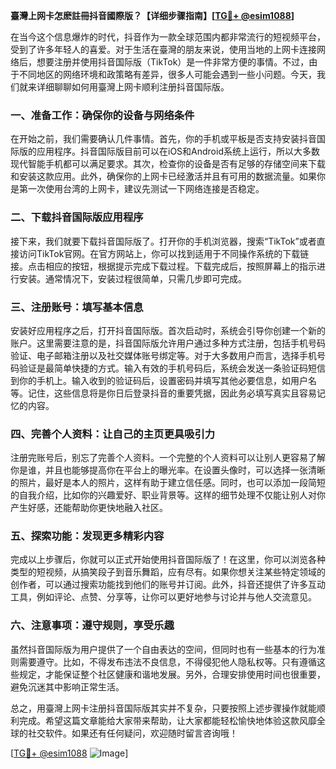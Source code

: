 **臺灣上网卡怎麽註冊抖音國際版？【详细步骤指南】[[TG💪+ @esim1088](https://t.me/s/esim1088)]**

在当今这个信息爆炸的时代，抖音作为一款全球范围内都非常流行的短视频平台，受到了许多年轻人的喜爱。对于生活在臺灣的朋友来说，使用当地的上网卡连接网络后，想要注册并使用抖音国际版（TikTok）是一件非常方便的事情。不过，由于不同地区的网络环境和政策略有差异，很多人可能会遇到一些小问题。今天，我们就来详细聊聊如何用臺灣上网卡顺利注册抖音国际版。

### 一、准备工作：确保你的设备与网络条件

在开始之前，我们需要确认几件事情。首先，你的手机或平板是否支持安装抖音国际版的应用程序。抖音国际版目前可以在iOS和Android系统上运行，所以大多数现代智能手机都可以满足要求。其次，检查你的设备是否有足够的存储空间来下载和安装这款应用。此外，确保你的上网卡已经激活并且有可用的数据流量。如果你是第一次使用台湾的上网卡，建议先测试一下网络连接是否稳定。

### 二、下载抖音国际版应用程序

接下来，我们就要下载抖音国际版了。打开你的手机浏览器，搜索“TikTok”或者直接访问TikTok官网。在官方网站上，你可以找到适用于不同操作系统的下载链接。点击相应的按钮，根据提示完成下载过程。下载完成后，按照屏幕上的指示进行安装。通常情况下，安装过程很简单，只需几步即可完成。

### 三、注册账号：填写基本信息

安装好应用程序之后，打开抖音国际版。首次启动时，系统会引导你创建一个新的账户。这里需要注意的是，抖音国际版允许用户通过多种方式注册，包括手机号码验证、电子邮箱注册以及社交媒体账号绑定等。对于大多数用户而言，选择手机号码验证是最简单快捷的方式。输入有效的手机号码后，系统会发送一条验证码短信到你的手机上。输入收到的验证码后，设置密码并填写其他必要信息，如用户名等。记住，这些信息将是你日后登录抖音的重要凭据，因此务必填写真实且容易记忆的内容。

### 四、完善个人资料：让自己的主页更具吸引力

注册完账号后，别忘了完善个人资料。一个完整的个人资料可以让别人更容易了解你是谁，并且也能够提高你在平台上的曝光率。在设置头像时，可以选择一张清晰的照片，最好是本人的照片，这样有助于建立信任感。同时，也可以添加一段简短的自我介绍，比如你的兴趣爱好、职业背景等。这样的细节处理不仅能让别人对你产生好感，还能帮助你更快地融入社区。

### 五、探索功能：发现更多精彩内容

完成以上步骤后，你就可以正式开始使用抖音国际版了！在这里，你可以浏览各种类型的短视频，从搞笑段子到音乐舞蹈，应有尽有。如果你想关注某些特定领域的创作者，可以通过搜索功能找到他们的账号并订阅。此外，抖音还提供了许多互动工具，例如评论、点赞、分享等，让你可以更好地参与讨论并与他人交流意见。

### 六、注意事项：遵守规则，享受乐趣

虽然抖音国际版为用户提供了一个自由表达的空间，但同时也有一些基本的行为准则需要遵守。比如，不得发布违法不良信息，不得侵犯他人隐私权等。只有遵循这些规定，才能保证整个社区健康和谐地发展。另外，合理安排使用时间也很重要，避免沉迷其中影响正常生活。

总之，用臺灣上网卡注册抖音国际版其实并不复杂，只要按照上述步骤操作就能顺利完成。希望这篇文章能给大家带来帮助，让大家都能轻松愉快地体验这款风靡全球的社交软件。如果还有任何疑问，欢迎随时留言咨询哦！

[[TG💪+ @esim1088](https://t.me/s/esim1088) ![Image](https://i.postimg.cc/4NQfJmqS/Snipaste-2025-05-13-00-14-12.png)]
